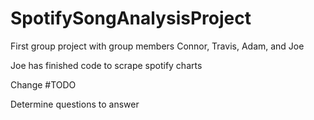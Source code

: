 # SpotifySongAnalysisProject
First group project with group members Connor, Travis, Adam, and Joe

Joe has finished code to scrape spotify charts

Change
#TODO

Determine questions to answer
